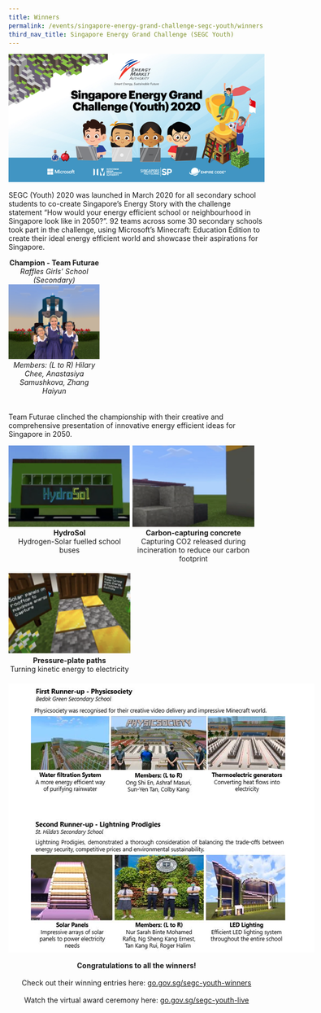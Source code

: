 ```yaml
---
title: Winners
permalink: /events/singapore-energy-grand-challenge-segc-youth/winners
third_nav_title: Singapore Energy Grand Challenge (SEGC Youth)
---
```

![Singapore Energy Grand Challenge (Youth) 2020](/images/events/segc/segc2020banner.png)

SEGC (Youth) 2020 was launched in March 2020 for all secondary school students to co-create Singapore’s Energy Story with the challenge statement “How would your energy efficient school or neighbourhood in Singapore look like in 2050?”. 92 teams across some 30 secondary schools took part in the challenge, using Microsoft’s Minecraft: Education Edition to create their ideal energy efficient world and showcase their aspirations for Singapore. 

<div style="display: inline-block; vertical-align: top; text-align: center; width: 180px; margin: auto; margin-bottom: 20px;">
    <strong>
        Champion - Team Futurae
    </strong>
    <br/>
    <span style="font-style: italic;">
        Raffles Girls’ School (Secondary)
    </span>
    <br/>
    <img alt="Photograph of Team Futurae members: (L to R) Hilary Chee, Anastasiya Samushkova, Zhang Haiyun" src="/images/events/segc/team-futurae.png" style="width: 416px;"/>
    <br/>
    <span style="font-style: italic;">
        Members: (L to R) Hilary Chee, Anastasiya Samushkova, Zhang Haiyun
    </span>
</div>
<br/>

Team Futurae clinched the championship with their creative and comprehensive presentation of innovative energy efficient ideas for Singapore in 2050.  

<div style="display: inline-block; vertical-align: top; text-align: center; width: 240px; margin: auto; margin-bottom: 20px;">
    <img alt="HydroSol" src="/images/events/segc/hydro-sol.png" style="width: 240px; height: 160px;"/>
    <br/>
    <strong>
        HydroSol
    </strong>
    <br/>
    Hydrogen-Solar fuelled school buses
</div>

<div style="display: inline-block; vertical-align: top; text-align: center; width: 240px; margin: auto; margin-bottom: 20px;">
    <img alt="Carbon-capturing concrete" src="/images/events/segc/carbon-capturing-concrete.png" style="width: 240px; height: 160px;"/>
    <br/>
    <strong>
        Carbon-capturing concrete
    </strong>
    <br/>
    Capturing CO2 released during incineration to reduce our carbon footprint
</div>

<div style="display: inline-block; vertical-align: top; text-align: center; width: 240px; margin: auto; margin-bottom: 20px;">
    <img alt="Pressure-plate paths" src="/images/events/segc/pressure-plate-paths.png" style="width: 240px; height: 160px;"/>
    <br/>
    <strong>
        Pressure-plate paths
    </strong>
    <br/>
    Turning kinetic energy to electricity
</div>

<br/>

<img style="max-width: 602px;" alt="First Runnup-up - Physicsociety, Bedok Green Secondary School, Second Runner-up - Lightning Prodigies, St Hilda's Secondary School" src="/images/events/segc/segc2020runnersup.png" />


<p style="text-align: center">
    <strong>
        Congratulations to all the winners!
    </strong>
    <br/>
    <br/>
    Check out their winning entries here: <a href="https://go.gov.sg/segc-youth-winners" target="_blank">go.gov.sg/segc-youth-winners</a>
    <br/>
    <br/>
    Watch the virtual award ceremony here: <a href="https://go.gov.sg/segc-youth-live " target="_blank">go.gov.sg/segc-youth-live</a>
    <br/>
</p>
